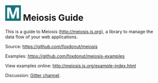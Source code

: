 # <img src="images/meiosis.png" width="50px"/> Meiosis Guide

This is a guide to Meiosis (http://meiosis.js.org), a library to manage the data flow of your web applications.

Source: https://github.com/foxdonut/meiosis

Examples: https://github.com/foxdonut/meiosis-examples

View examples online: http://meiosis.js.org/example-index.html

Discussion: [Gitter channel](https://gitter.im/foxdonut/meiosis).
